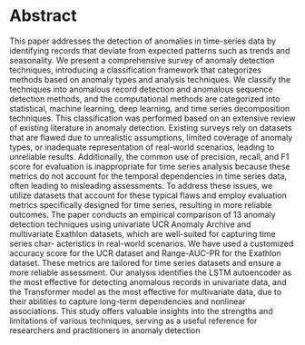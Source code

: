 # Abstract

This paper addresses the detection of anomalies in time-series data by identifying records that deviate from
expected patterns such as trends and seasonality. We present a comprehensive survey of anomaly detection
techniques, introducing a classification framework that categorizes methods based on anomaly types and
analysis techniques. We classify the techniques into anomalous record detection and anomalous sequence
detection methods, and the computational methods are categorized into statistical, machine learning, deep
learning, and time series decomposition techniques. This classification was performed based on an extensive
review of existing literature in anomaly detection. Existing surveys rely on datasets that are flawed due
to unrealistic assumptions, limited coverage of anomaly types, or inadequate representation of real-world
scenarios, leading to unreliable results. Additionally, the common use of precision, recall, and F1 score for
evaluation is inappropriate for time series analysis because these metrics do not account for the temporal
dependencies in time series data, often leading to misleading assessments. To address these issues, we utilize
datasets that account for these typical flaws and employ evaluation metrics specifically designed for time
series, resulting in more reliable outcomes.
The paper conducts an empirical comparison of 13 anomaly detection techniques using univariate UCR
Anomaly Archive and multivariate Exathlon datasets, which are well-suited for capturing time series char-
acteristics in real-world scenarios. We have used a customized accuracy score for the UCR dataset and
Range-AUC-PR for the Exathlon dataset. These metrics are tailored for time series datasets and ensure a
more reliable assessment. Our analysis identifies the LSTM autoencoder as the most effective for detecting
anomalous records in univariate data, and the Transformer model as the most effective for multivariate data,
due to their abilities to capture long-term dependencies and nonlinear associations. This study offers valuable
insights into the strengths and limitations of various techniques, serving as a useful reference for researchers
and practitioners in anomaly detection
